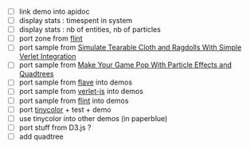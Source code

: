 - [ ] link demo into apidoc
- [ ] display stats : timespent in system
- [ ] display stats : nb of entities, nb of particles
- [ ] port zone from [flint](http://flintparticles.org)
- [ ] port sample from [Simulate Tearable Cloth and Ragdolls With Simple Verlet Integration](http://gamedev.tutsplus.com/tutorials/implementation/simulate-fabric-and-ragdolls-with-simple-verlet-integration/)
- [ ] port sample from [Make Your Game Pop With Particle Effects and Quadtrees](http://gamedev.tutsplus.com/tutorials/implementation/make-your-game-pop-with-particle-effects-and-quadtrees/)
- [ ] port sample from [flave](https://code.google.com/p/flave/) into demos
- [ ] port sample from [verlet-js](https://github.com/subprotocol/verlet-js) into demos 
- [ ] port sample from [flint](http://flintparticles.org) into demos
- [ ] port [tinycolor](http://bgrins.github.io/TinyColor/docs/tinycolor.html) + test + demo
- [ ] use tinycolor into other demos (in paperblue)
- [ ] port stuff from D3.js ? 
- [ ] add quadtree 